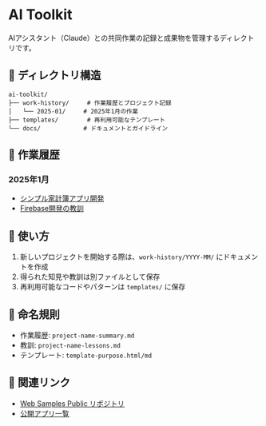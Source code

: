 # AI Toolkit

AIアシスタント（Claude）との共同作業の記録と成果物を管理するディレクトリです。

## 📁 ディレクトリ構造

```
ai-toolkit/
├── work-history/     # 作業履歴とプロジェクト記録
│   └── 2025-01/     # 2025年1月の作業
├── templates/        # 再利用可能なテンプレート
└── docs/            # ドキュメントとガイドライン
```

## 📝 作業履歴

### 2025年1月
- [シンプル家計簿アプリ開発](./work-history/2025-01/firebase-money-tracker-summary.md)
- [Firebase開発の教訓](./work-history/2025-01/firebase-development-lessons.md)

## 🚀 使い方

1. 新しいプロジェクトを開始する際は、`work-history/YYYY-MM/` にドキュメントを作成
2. 得られた知見や教訓は別ファイルとして保存
3. 再利用可能なコードやパターンは `templates/` に保存

## 📌 命名規則

- 作業履歴: `project-name-summary.md`
- 教訓: `project-name-lessons.md`
- テンプレート: `template-purpose.html/md`

## 🔗 関連リンク

- [Web Samples Public リポジトリ](https://github.com/muumuu8181/web-samples-public)
- [公開アプリ一覧](https://muumuu8181.github.io/web-samples-public/)